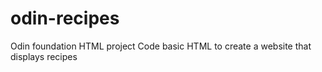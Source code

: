 # odin-recipes
Odin foundation HTML project
Code basic HTML to create a website that displays recipes